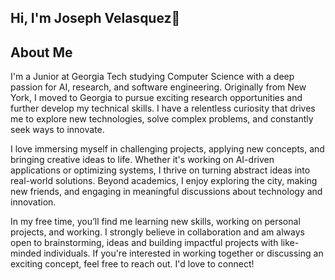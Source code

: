 ## Hi, I'm Joseph Velasquez👋

## About Me

I'm a Junior at Georgia Tech studying Computer Science with a deep passion for AI, research, and software engineering. Originally from New York, I moved to Georgia to pursue exciting research opportunities and further develop my technical skills. I have a relentless curiosity that drives me to explore new technologies, solve complex problems, and constantly seek ways to innovate.

I love immersing myself in challenging projects, applying new concepts, and bringing creative ideas to life. Whether it's working on AI-driven applications or optimizing systems, I thrive on turning abstract ideas into real-world solutions. Beyond academics, I enjoy exploring the city, making new friends, and engaging in meaningful discussions about technology and innovation.

In my free time, you’ll find me learning new skills, working on personal projects, and working. I strongly believe in collaboration and am always open to brainstorming, ideas and building impactful projects with like-minded individuals. If you're interested in working together or discussing an exciting concept, feel free to reach out. I'd love to connect!

<!--
**JoeV1026/JoeV1026** is a ✨ _special_ ✨ repository because its `README.md` (this file) appears on your GitHub profile.

Here are some ideas to get you started:

- 🔭 I’m currently working on ...
- 🌱 I’m currently learning ...
- 👯 I’m looking to collaborate on ...
- 🤔 I’m looking for help with ...
- 💬 Ask me about ...
- 📫 How to reach me: ...
- 😄 Pronouns: ...
- ⚡ Fun fact: ...
-->
